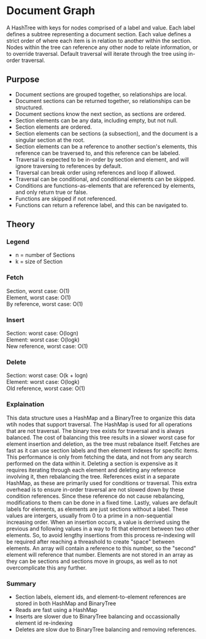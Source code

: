 # Document Graph
A HashTree with keys for nodes comprised of a label and value. Each label defines a subtree representing a document section. Each value defines a strict order of where each item is in relation to another within the section. Nodes within the tree can reference any other node to relate information, or to override traversal. Default traversal will iterate through the tree using in-order traversal.

## Purpose
- Document sections are grouped together, so relationships are local.
- Document sections can be returned together, so relationships can be structured.
- Document sections know the next section, as sections are ordered.
- Section elements can be any data, including empty, but not null.
- Section elements are ordered.
- Section elements can be sections (a subsection), and the document is a singular section at the root.
- Section elements can be a reference to another section's elements, this reference can be traversed to, and this reference can be labeled.
- Traversal is expected to be in-order by section and element, and will ignore traversing to references by default.
- Traversal can break order using references and loop if allowed.
- Traversal can be conditional, and conditional elements can be skipped.
- Conditions are functions-as-elements that are referenced by elements, and only return true or false.
- Functions are skipped if not referenced.
- Functions can return a reference label, and this can be navigated to.

## Theory
### Legend
* n = number of Sections
* k = size of Section

### Fetch
Section, worst case: O(1)<br>
Element, worst case: O(1)<br>
By reference, worst case: O(1)

### Insert
Section: worst case: O(logn)<br>
Element: worst case: O(logk)<br>
New reference, worst case: O(1)

### Delete
Section: worst case: O(k + logn)<br>
Element: worst case: O(logk)<br>
Old reference, worst case: O(1)

### Explaination
This data structure uses a HashMap and a BinaryTree to organize this data wtih nodes that support traversal. The HashMap is used for all operations that are not traversal. The binary tree exists for traversal and is always balanced.
The cost of balancing this tree results in a slower worst case for element insertion and deletion, as the tree must rebalance itself. Fetches are fast as it can use section labels and then element indexes for specific items.
This performance is only from fetching the data, and not from any search performed on the data within it. Deleting a section is expensive as it requires iterating through each element and deleting any reference involving it, then rebalancing the tree.
References exist in a separate HashMap, as these are primarily used for conditions or traversal. This extra overhead is to ensure in-order traversal are not slowed down by these condition references. Since these reference do not cause rebalancing, modifications to them can be done in a fixed time. Lastly, values are default labels for elements, as elements are just sections without a label. These values are intergers, usually from 0 to a prime in a non-sequential increasing order. When an insertion occurs, a value is derrived using the previous and following values in a way to fit that element between two other elements. So, to avoid lengthy insertions from this process re-indexing will be required after reaching a threashold to create "space" between elements. An array will contain a reference to this number, so the "second" element will reference that number. Elements are not stored in an array as they can be sections and sections move in groups, as well as to not overcomplicate this any further.

### Summary
- Section labels, element ids, and element-to-element references are stored in both HashMap and BinaryTree
- Reads are fast using a HashMap
- Inserts are slower due to BinaryTree balancing and occassionally element id re-indexing
- Deletes are slow due to BinaryTree balancing and removing references.
